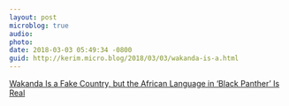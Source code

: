 ```yaml
---
layout: post
microblog: true
audio: 
photo: 
date: 2018-03-03 05:49:34 -0800
guid: http://kerim.micro.blog/2018/03/03/wakanda-is-a.html
---
```

[Wakanda Is a Fake Country, but the African Language in ‘Black Panther’ Is Real](https://www.nytimes.com/2018/02/16/us/wakanda-black-panther.html)
